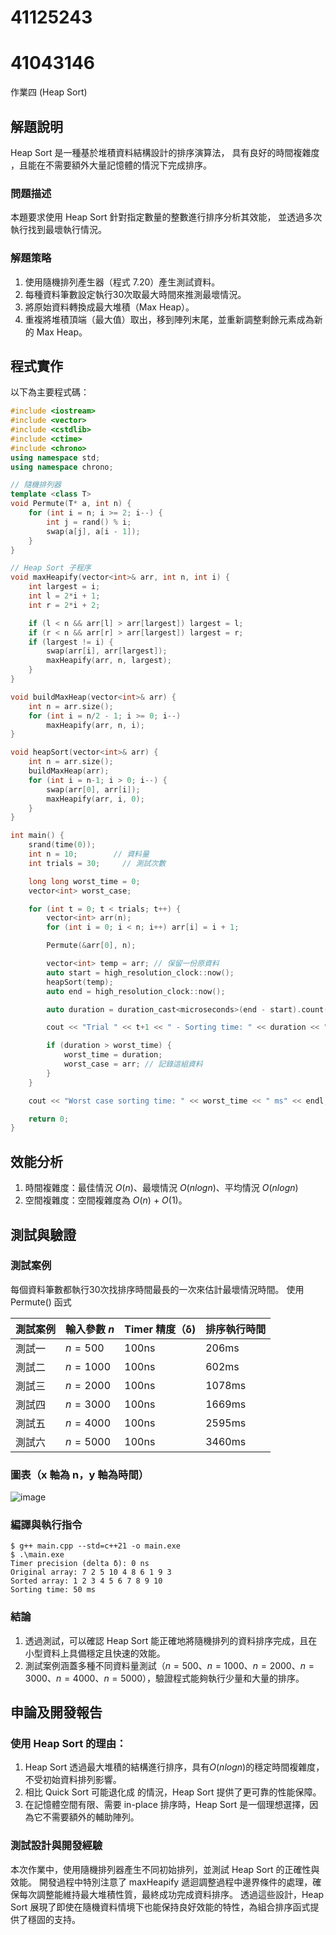 # 41125243 
# 41043146

作業四 (Heap Sort)

## 解題說明

Heap Sort 是一種基於堆積資料結構設計的排序演算法，
具有良好的時間複雜度 ，且能在不需要額外大量記憶體的情況下完成排序。

### 問題描述

本題要求使用 Heap Sort 針對指定數量的整數進行排序分析其效能，
並透過多次執行找到最壞執行情況。

### 解題策略

1. 使用隨機排列產生器（程式 7.20）產生測試資料。
2. 每種資料筆數設定執行30次取最大時間來推測最壞情況。
3. 將原始資料轉換成最大堆積（Max Heap）。
4. 重複將堆積頂端（最大值）取出，移到陣列末尾，並重新調整剩餘元素成為新的 Max Heap。
   

## 程式實作

以下為主要程式碼：

```cpp
#include <iostream>
#include <vector>
#include <cstdlib>
#include <ctime>
#include <chrono>
using namespace std;
using namespace chrono;

// 隨機排列器
template <class T>
void Permute(T* a, int n) {
    for (int i = n; i >= 2; i--) {
        int j = rand() % i;
        swap(a[j], a[i - 1]);
    }
}

// Heap Sort 子程序
void maxHeapify(vector<int>& arr, int n, int i) {
    int largest = i;
    int l = 2*i + 1;
    int r = 2*i + 2;

    if (l < n && arr[l] > arr[largest]) largest = l;
    if (r < n && arr[r] > arr[largest]) largest = r;
    if (largest != i) {
        swap(arr[i], arr[largest]);
        maxHeapify(arr, n, largest);
    }
}

void buildMaxHeap(vector<int>& arr) {
    int n = arr.size();
    for (int i = n/2 - 1; i >= 0; i--)
        maxHeapify(arr, n, i);
}

void heapSort(vector<int>& arr) {
    int n = arr.size();
    buildMaxHeap(arr);
    for (int i = n-1; i > 0; i--) {
        swap(arr[0], arr[i]);
        maxHeapify(arr, i, 0);
    }
}

int main() {
    srand(time(0));
    int n = 10;        // 資料量
    int trials = 30;     // 測試次數

    long long worst_time = 0;
    vector<int> worst_case;

    for (int t = 0; t < trials; t++) {
        vector<int> arr(n);
        for (int i = 0; i < n; i++) arr[i] = i + 1;

        Permute(&arr[0], n);

        vector<int> temp = arr; // 保留一份原資料
        auto start = high_resolution_clock::now();
        heapSort(temp);
        auto end = high_resolution_clock::now();

        auto duration = duration_cast<microseconds>(end - start).count();

        cout << "Trial " << t+1 << " - Sorting time: " << duration << " ms" << endl;

        if (duration > worst_time) {
            worst_time = duration;
            worst_case = arr; // 記錄這組資料
        }
    }

    cout << "Worst case sorting time: " << worst_time << " ms" << endl;

    return 0;
}
```

## 效能分析

1. 時間複雜度：最佳情況 $O(n)$、最壞情況 $O(nlogn)$、平均情況 $O(nlogn)$
2. 空間複雜度：空間複雜度為 $O(n)$ + $O(1)$。

## 測試與驗證

### 測試案例

每個資料筆數都執行30次找排序時間最長的一次來估計最壞情況時間。
使用 Permute() 函式

| 測試案例 | 輸入參數 $n$ | Timer 精度（δ) | 排序執行時間 |
|----------|--------------|--------------|-------------|
| 測試一   | $n = 500$    | 100ns        | 206ms        |
| 測試二   | $n = 1000$   | 100ns        | 602ms        |
| 測試三   | $n = 2000$   | 100ns        | 1078ms       |
| 測試四   | $n = 3000$   | 100ns        | 1669ms       |
| 測試五   | $n = 4000$   | 100ns        | 2595ms       | 
| 測試六   | $n = 5000$   | 100ns        | 3460ms       | 

### 圖表（x 軸為 n，y 軸為時間）

![image](https://github.com/user-attachments/assets/01ba3714-0327-4c8c-8ebb-95a23394fecd)

### 編譯與執行指令

```shell
$ g++ main.cpp --std=c++21 -o main.exe
$ .\main.exe
Timer precision (delta δ): 0 ns
Original array: 7 2 5 10 4 8 6 1 9 3
Sorted array: 1 2 3 4 5 6 7 8 9 10
Sorting time: 50 ms
```

### 結論

1. 透過測試，可以確認 Heap Sort 能正確地將隨機排列的資料排序完成，且在小型資料上具備穩定且快速的效能。
2. 測試案例涵蓋多種不同資料量測試（$n = 500$、$n = 1000$、$n = 2000$、$n = 3000$、$n = 4000$、$n = 5000$），驗證程式能夠執行少量和大量的排序。

## 申論及開發報告

### 使用 Heap Sort 的理由：

1. Heap Sort 透過最大堆積的結構進行排序，具有$O(nlogn)$的穩定時間複雜度，不受初始資料排列影響。
2. 相比 Quick Sort 可能退化成  的情況，Heap Sort 提供了更可靠的性能保障。
3. 在記憶體空間有限、需要 in-place 排序時，Heap Sort 是一個理想選擇，因為它不需要額外的輔助陣列。

### 測試設計與開發經驗

本次作業中，使用隨機排列器產生不同初始排列，並測試 Heap Sort 的正確性與效能。
開發過程中特別注意了 maxHeapify 遞迴調整過程中邊界條件的處理，確保每次調整能維持最大堆積性質，最終成功完成資料排序。
透過這些設計，Heap Sort 展現了即使在隨機資料情境下也能保持良好效能的特性，為組合排序函式提供了穩固的支持。
